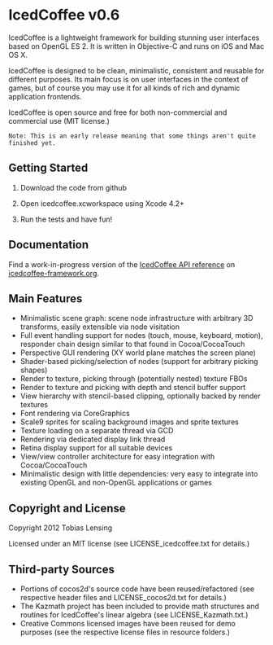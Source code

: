 IcedCoffee v0.6
===============

IcedCoffee is a lightweight framework for building stunning user interfaces based on OpenGL ES 2.
It is written in Objective-C and runs on iOS and Mac OS X.

IcedCoffee is designed to be clean, minimalistic, consistent and reusable for different purposes.
Its main focus is on user interfaces in the context of games, but of course you may use it for
all kinds of rich and dynamic application frontends.

IcedCoffee is open source and free for both non-commercial and commercial use (MIT license.)

	Note: This is an early release meaning that some things aren't quite finished yet.


Getting Started
---------------

1. Download the code from github

2. Open icedcoffee.xcworkspace using Xcode 4.2+

3. Run the tests and have fun!


Documentation
-------------

Find a work-in-progress version of the [IcedCoffee API reference](http://icedcoffee-framework.org/docs)
on [icedcoffee-framework.org](http://icedcoffee-framework.org).


Main Features
-------------

  * Minimalistic scene graph: scene node infrastructure with arbitrary 3D transforms,
    easily extensible via node visitation
  * Full event handling support for nodes (touch, mouse, keyboard, motion), responder
    chain design similar to that found in Cocoa/CocoaTouch
  * Perspective GUI rendering (XY world plane matches the screen plane)
  * Shader-based picking/selection of nodes (support for arbitrary picking shapes)
  * Render to texture, picking through (potentially nested) texture FBOs
  * Render to texture and picking with depth and stencil buffer support
  * View hierarchy with stencil-based clipping, optionally backed by render textures
  * Font rendering via CoreGraphics
  * Scale9 sprites for scaling background images and sprite textures
  * Texture loading on a separate thread via GCD
  * Rendering via dedicated display link thread
  * Retina display support for all suitable devices
  * View/view controller architecture for easy integration with Cocoa/CocoaTouch
  * Minimalistic design with little dependencies: very easy to integrate into existing
    OpenGL and non-OpenGL applications or games


Copyright and License
---------------------

Copyright 2012 Tobias Lensing

Licensed under an MIT license (see LICENSE_icedcoffee.txt for details.)


Third-party Sources
-------------------

  * Portions of cocos2d's source code have been reused/refactored (see respective
	  header files and LICENSE_cocos2d.txt for details.)
  * The Kazmath project has been included to provide math structures and
	  routines for IcedCoffee's linear algebra (see LICENSE_Kazmath.txt.)
  * Creative Commons licensed images have been reused for demo purposes (see
	  the respective license files in resource folders.)
